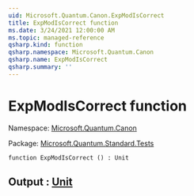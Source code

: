 ```yaml
---
uid: Microsoft.Quantum.Canon.ExpModIsCorrect
title: ExpModIsCorrect function
ms.date: 3/24/2021 12:00:00 AM
ms.topic: managed-reference
qsharp.kind: function
qsharp.namespace: Microsoft.Quantum.Canon
qsharp.name: ExpModIsCorrect
qsharp.summary: ''
---
```


# ExpModIsCorrect function

Namespace: [Microsoft.Quantum.Canon](xref:Microsoft.Quantum.Canon)

Package: [Microsoft.Quantum.Standard.Tests](https://nuget.org/packages/Microsoft.Quantum.Standard.Tests)




```qsharp
function ExpModIsCorrect () : Unit
```


## Output : [Unit](xref:microsoft.quantum.lang-ref.unit)

